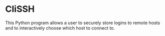 # CliSSH

This Python program allows a user to securely store logins to remote hosts and to interactively choose which host to connect to.


